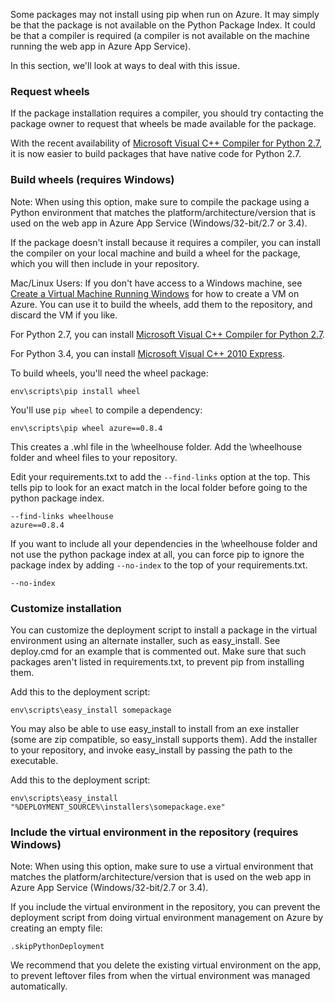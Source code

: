 Some packages may not install using pip when run on Azure.  It may simply be that the package is not available on the Python Package Index.  It could be that a compiler is required (a compiler is not available on the machine running the web app in Azure App Service).

In this section, we'll look at ways to deal with this issue.

### Request wheels
If the package installation requires a compiler, you should try contacting the package owner to request that wheels be made available for the package.

With the recent availability of [Microsoft Visual C++ Compiler for Python 2.7][Microsoft Visual C++ Compiler for Python 2.7], it is now easier to build packages that have native code for Python 2.7.

### Build wheels (requires Windows)
Note: When using this option, make sure to compile the package using a Python environment that matches the platform/architecture/version that is used on the web app in Azure App Service (Windows/32-bit/2.7 or 3.4).

If the package doesn't install because it requires a compiler, you can install the compiler on your local machine and build a wheel for the package, which you will then include in your repository.

Mac/Linux Users: If you don't have access to a Windows machine, see [Create a Virtual Machine Running Windows][Create a Virtual Machine Running Windows] for how to create a VM on Azure.  You can use it to build the wheels, add them to the repository, and discard the VM if you like. 

For Python 2.7, you can install [Microsoft Visual C++ Compiler for Python 2.7][Microsoft Visual C++ Compiler for Python 2.7].

For Python 3.4, you can install [Microsoft Visual C++ 2010 Express][Microsoft Visual C++ 2010 Express].

To build wheels, you'll need the wheel package:

    env\scripts\pip install wheel

You'll use `pip wheel` to compile a dependency:

    env\scripts\pip wheel azure==0.8.4

This creates a .whl file in the \wheelhouse folder.  Add the \wheelhouse folder and wheel files to your repository.

Edit your requirements.txt to add the `--find-links` option at the top. This tells pip to look for an exact match in the local folder before going to the python package index.

    --find-links wheelhouse
    azure==0.8.4

If you want to include all your dependencies in the \wheelhouse folder and not use the python package index at all, you can force pip to ignore the package index by adding `--no-index` to the top of your requirements.txt.

    --no-index

### Customize installation
You can customize the deployment script to install a package in the virtual environment using an alternate installer, such as easy\_install.  See deploy.cmd for an example that is commented out.  Make sure that such packages aren't listed in requirements.txt, to prevent pip from installing them.

Add this to the deployment script:

    env\scripts\easy_install somepackage

You may also be able to use easy\_install to install from an exe installer (some are zip compatible, so easy\_install supports them).  Add the installer to your repository, and invoke easy\_install by passing the path to the executable.

Add this to the deployment script:

    env\scripts\easy_install "%DEPLOYMENT_SOURCE%\installers\somepackage.exe"

### Include the virtual environment in the repository (requires Windows)
Note: When using this option, make sure to use a virtual environment that matches the platform/architecture/version that is used on the web app in Azure App Service (Windows/32-bit/2.7 or 3.4).

If you include the virtual environment in the repository, you can prevent the deployment script from doing virtual environment management on Azure by creating an empty file:

    .skipPythonDeployment

We recommend that you delete the existing virtual environment on the app, to prevent leftover files from when the virtual environment was managed automatically.

[Create a Virtual Machine Running Windows]: /virtual-machines/virtual-machines-windows-hero-tutorial/
[Microsoft Visual C++ Compiler for Python 2.7]: http://aka.ms/vcpython27
[Microsoft Visual C++ 2010 Express]: http://go.microsoft.com/?linkid=9709949